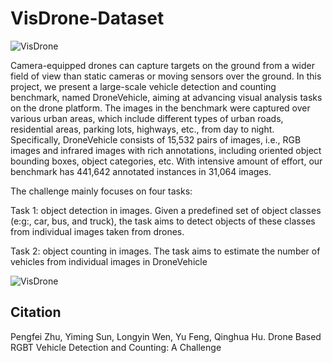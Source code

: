 # VisDrone-Dataset

![VisDrone](https://github.com/VisDrone/DroneVehicle/blob/master/dataset_sample.png)

Camera-equipped drones can capture targets on the ground from a wider field of view than static cameras or moving
sensors over the ground. In this project, we present a large-scale vehicle detection and counting benchmark, named DroneVehicle,
aiming at advancing visual analysis tasks on the drone platform. The images in the benchmark were captured over various urban
areas, which include different types of urban roads, residential areas, parking lots, highways, etc., from day to night. Specifically,
DroneVehicle consists of 15,532 pairs of images, i.e., RGB images and infrared images with rich annotations, including oriented object bounding boxes, object categories, etc. With intensive amount of effort, our benchmark has 441,642 annotated
instances in 31,064 images.

The challenge mainly focuses on four tasks: 

Task 1: object detection in images. Given a predefined
set of object classes (e:g:, car, bus, and truck), the task
aims to detect objects of these classes from individual
images taken from drones.

Task 2: object counting in images. The task aims to
estimate the number of vehicles from individual images
in DroneVehicle

![VisDrone](https://github.com/VisDrone/DroneVehicle/blob/master/label_sample.png)

## Citation 

Pengfei Zhu, Yiming Sun, Longyin Wen, Yu Feng, Qinghua Hu. Drone Based RGBT Vehicle Detection and
Counting: A Challenge


